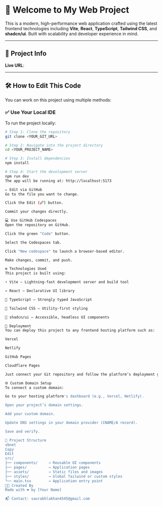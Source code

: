 # 🚀 Welcome to My Web Project

This is a modern, high-performance web application crafted using the latest frontend technologies including **Vite**, **React**, **TypeScript**, **Tailwind CSS**, and **shadcn/ui**. Built with scalability and developer experience in mind.

---

## 🔗 Project Info

**Live URL**: 

---

## 🛠 How to Edit This Code

You can work on this project using multiple methods:

### ✅ Use Your Local IDE

To run the project locally:

```bash
# Step 1: Clone the repository
git clone <YOUR_GIT_URL>

# Step 2: Navigate into the project directory
cd <YOUR_PROJECT_NAME>

# Step 3: Install dependencies
npm install

# Step 4: Start the development server
npm run dev
The app will be running at: http://localhost:5173

✏️ Edit via GitHub
Go to the file you want to change.

Click the Edit (🖉) button.

Commit your changes directly.

💻 Use GitHub Codespaces
Open the repository on GitHub.

Click the green "Code" button.

Select the Codespaces tab.

Click "New codespace" to launch a browser-based editor.

Make changes, commit, and push.

⚙️ Technologies Used
This project is built using:

⚡ Vite – Lightning-fast development server and build tool

⚛️ React – Declarative UI library

🧠 TypeScript – Strongly typed JavaScript

🎨 Tailwind CSS – Utility-first styling

🧩 shadcn/ui – Accessible, headless UI components

🚀 Deployment
You can deploy this project to any frontend hosting platform such as:

Vercel

Netlify

GitHub Pages

Cloudflare Pages

Just connect your Git repository and follow the platform’s deployment guide.

🌐 Custom Domain Setup
To connect a custom domain:

Go to your hosting platform's dashboard (e.g., Vercel, Netlify).

Open your project’s domain settings.

Add your custom domain.

Update DNS settings in your domain provider (CNAME/A record).

Save and verify.

📁 Project Structure
vbnet
Copy
Edit
src/
├── components/     → Reusable UI components
├── pages/          → Application pages
├── assets/         → Static files and images
├── styles/         → Global Tailwind or custom styles
└── main.tsx        → Application entry point
👨‍💻 Created By
Made with ❤️ by [Your Name]

📬 Contact: saurabhlakhan4545@gmail.com
